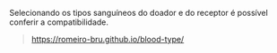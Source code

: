 Selecionando os tipos sanguíneos do doador e do receptor é possível conferir a compatibilidade.
> https://romeiro-bru.github.io/blood-type/
